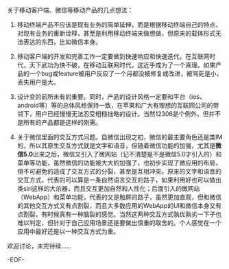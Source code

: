 关于移动客户端、微信等移动产品的几点想法：

1. 移动终端产品不应该是现有业务的简单延伸，而是根据移动终端自己的特点，对现有业务的重新诠释，甚至是利用移动终端来做想做，但原来的载体形式无法表达的东西，比如微信本身。

2. 移动客户端的开发和完善工作一定要做到快速响应和快速迭代，在互联网时代，天下武功为快不破，在移动互联网时代，这近乎成为了一个真理。如果产品的一个bug或feature被用户反应了一个月都没被修复或改进，被骂死是小，丢失用户是大。

3. 设计变的前所未有的重要。同时，产品的设计风格一定要和平台（ios、android等）等的总体风格保持一致，在苹果和广大有理想的互联网公司的带领下，用户已经慢慢无法忍受粗糙拙略的设计。当然12306是个例外，但并不是所有的产品都是这样的刚需。

4. 关于微信里面的交互方式问题。自微信出现之初，微信的最主要角色还是类IM的，所以其原生交互方式就是文字和语音，但随着微信功能的加强，尤其是**微信5.0**出来之后，微信又引入了微网站（记不清楚是不是微信5.0才引入的）和菜单等功能，虽然微信的功能被大大的加强了，也初步实现了微应用的布局，但不可避免的造成了交互方式的分裂，甚至是互相冲突。原来的文字和语音的交互方式，代表的可以算是一条自然语言交互的路子，如果利用好也可以做出类siri这样的大杀器，而且交互更加自然和人性化；后面引入的微网站（WebApp）和菜单功能，代表的又是触屏的路子，虽然更加直观，但和微信的其他交互方式又有点割裂，而且大多数应用的WebApp的UI和微信本身又有点割裂，有时候真有一种脑裂的感觉。当然这两种交互方式孰优孰劣一下子也难以判定，但针对于自己应用场景还是要做出慎重的取舍的。个人感觉在一个应用中最好还是以一种交互方式为重。


欢迎讨论，未完待续......

-EOF-
